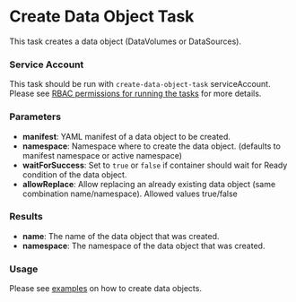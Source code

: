 # Create Data Object Task

This task creates a data object (DataVolumes or DataSources).

### Service Account

This task should be run with `create-data-object-task` serviceAccount.
Please see [RBAC permissions for running the tasks](../../docs/tasks-rbac-permissions.md) for more details.

### Parameters

- **manifest**: YAML manifest of a data object to be created.
- **namespace**: Namespace where to create the data object. (defaults to manifest namespace or active namespace)
- **waitForSuccess**: Set to `true` or `false` if container should wait for Ready condition of the data object.
- **allowReplace**: Allow replacing an already existing data object (same combination name/namespace). Allowed values true/false
  
### Results

- **name**: The name of the data object that was created.
- **namespace**: The namespace of the data object that was created.

### Usage

Please see [examples](examples) on how to create data objects.
